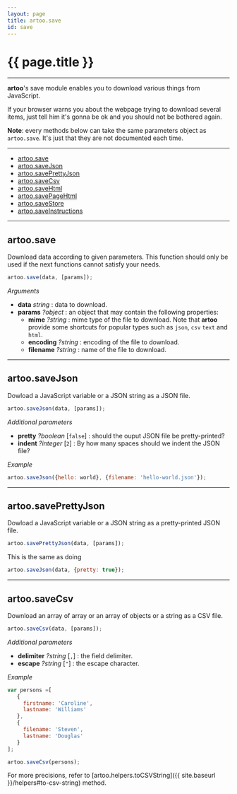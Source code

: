 ```yaml
---
layout: page
title: artoo.save
id: save
---
```


# {{ page.title }}

---

**artoo**'s save module enables you to download various things from JavaScript.

If your browser warns you about the webpage trying to download several items, just tell him it's gonna be ok and you should not be bothered again.

**Note**: every methods below can take the same parameters object as `artoo.save`. It's just that they are not documented each time.

---

* [artoo.save](#save)
* [artoo.saveJson](#json)
* [artoo.savePrettyJson](#pretty)
* [artoo.saveCsv](#csv)
* [artoo.saveHtml](#html)
* [artoo.savePageHtml](#page-html)
* [artoo.saveStore](#store)
* [artoo.saveInstructions](#instructions)

---

<h2 id="save">artoo.save</h2>
Download data according to given parameters. This function should only be used if the next functions cannot satisfy your needs.

```js
artoo.save(data, [params]);
```

*Arguments*

* **data**   *string* : data to download.
* **params** *?object* : an object that may contain the following properties:
  * **mime**     *?string* : mime type of the file to download. Note that **artoo** provide some shortcuts for popular types such as `json`, `csv` `text` and `html`.
  * **encoding** *?string* : encoding of the file to download.
  * **filename** *?string* : name of the file to download.

---

<h2 id="json">artoo.saveJson</h2>
Dowload a JavaScript variable or a JSON string as a JSON file.

```js
artoo.saveJson(data, [params]);
```

*Additional parameters*

* **pretty** *?boolean* [`false`] : should the ouput JSON file be pretty-printed?
* **indent** *?integer* [`2`] : By how many spaces should we indent the JSON file?

*Example*

```js
artoo.saveJson({hello: world}, {filename: 'hello-world.json'});
```

---

<h2 id="pretty">artoo.savePrettyJson</h2>
Dowload a JavaScript variable or a JSON string as a pretty-printed JSON file.

```js
artoo.savePrettyJson(data, [params]);
```

This is the same as doing

```js
artoo.saveJson(data, {pretty: true});
```

---

<h2 id="csv">artoo.saveCsv</h2>
Download an array of array or an array of objects or a string as a CSV file.

```js
artoo.saveCsv(data, [params]);
```

*Additional parameters*

* **delimiter** *?string* [`,`] : the field delimiter.
* **escape**    *?string* [`"`] : the escape character.

*Example*

```js
var persons =[
   {
     firstname: 'Caroline',
     lastname: 'Williams'
   },
   {
     filename: 'Steven',
     lastname: 'Douglas'
   }
];

artoo.saveCsv(persons);
```

For more precisions, refer to [artoo.helpers.toCSVString]({{ site.baseurl }}/helpers#to-csv-string) method.

